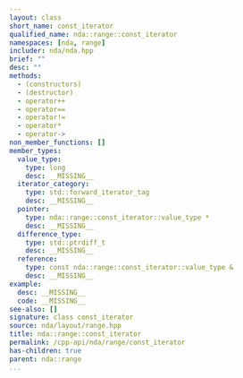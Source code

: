 ```yaml
---
layout: class
short_name: const_iterator
qualified_name: nda::range::const_iterator
namespaces: [nda, range]
includer: nda/nda.hpp
brief: ""
desc: ""
methods:
  - (constructors)
  - (destructor)
  - operator++
  - operator==
  - operator!=
  - operator*
  - operator->
non_member_functions: []
member_types:
  value_type:
    type: long
    desc: __MISSING__
  iterator_category:
    type: std::forward_iterator_tag
    desc: __MISSING__
  pointer:
    type: nda::range::const_iterator::value_type *
    desc: __MISSING__
  difference_type:
    type: std::ptrdiff_t
    desc: __MISSING__
  reference:
    type: const nda::range::const_iterator::value_type &
    desc: __MISSING__
example:
  desc: __MISSING__
  code: __MISSING__
see-also: []
signature: class const_iterator
source: nda/layout/range.hpp
title: nda::range::const_iterator
permalink: /cpp-api/nda/range/const_iterator
has-children: true
parent: nda::range
...
```


